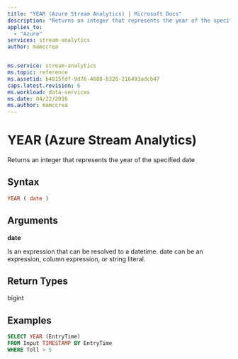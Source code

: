 ```yaml
---
title: "YEAR (Azure Stream Analytics) | Microsoft Docs"
description: "Returns an integer that represents the year of the specified date."
applies_to: 
  - "Azure"
services: stream-analytics
author: mamccrea


ms.service: stream-analytics
ms.topic: reference
ms.assetid: b4015fdf-9d76-4688-b326-216493adcb47
caps.latest.revision: 6
ms.workload: data-services
ms.date: 04/22/2016
ms.author: mamccrea
---
```

# YEAR (Azure Stream Analytics)
  Returns an integer that represents the year of the specified date  
  
 ## Syntax  
  
```SQL   
YEAR ( date )  
```  
  
## Arguments  
 **date**  
  
 Is an expression that can be resolved to a datetime. date can be an expression, column expression, or string literal.  
  
## Return Types  
 bigint  
  
## Examples  
  
```SQL  
SELECT YEAR (EntryTime)  
FROM Input TIMESTAMP BY EntryTime  
WHERE Toll > 5  
  
```  
  
  
